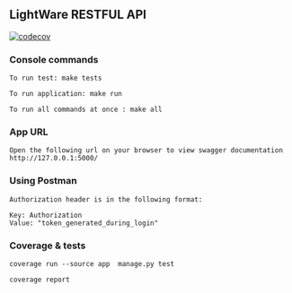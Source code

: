 ## LightWare RESTFUL API
[![codecov](https://codecov.io/gh/dorokhin/lightware-api/branch/master/graph/badge.svg)](https://codecov.io/gh/dorokhin/lightware-api)

### Console commands

    To run test: make tests

    To run application: make run

    To run all commands at once : make all


### App URL

    Open the following url on your browser to view swagger documentation
    http://127.0.0.1:5000/


### Using Postman

    Authorization header is in the following format:

    Key: Authorization
    Value: "token_generated_during_login"
    

### Coverage & tests

`coverage run --source app  manage.py test`

`coverage report`

